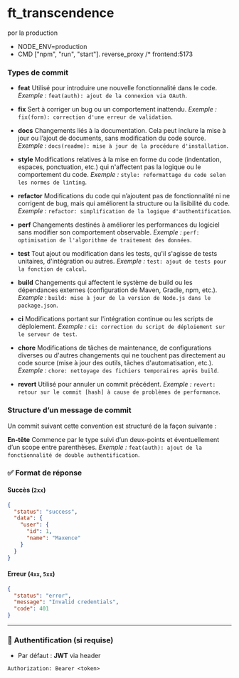 # ft_transcendence
por la production
-  NODE_ENV=production 
- CMD ["npm", "run", "start"].
reverse_proxy /* frontend:5173

### Types de commit

- **feat**
  Utilisé pour introduire une nouvelle fonctionnalité dans le code.
  *Exemple :* `feat(auth): ajout de la connexion via OAuth`.

- **fix**
  Sert à corriger un bug ou un comportement inattendu.
  *Exemple :* `fix(form): correction d'une erreur de validation`.

- **docs**
  Changements liés à la documentation. Cela peut inclure la mise à jour ou l’ajout de documents, sans modification du code source.
  *Exemple :* `docs(readme): mise à jour de la procédure d'installation`.

- **style**
  Modifications relatives à la mise en forme du code (indentation, espaces, ponctuation, etc.) qui n'affectent pas la logique ou le comportement du code.
  *Exemple :* `style: reformattage du code selon les normes de linting`.

- **refactor**
  Modifications du code qui n’ajoutent pas de fonctionnalité ni ne corrigent de bug, mais qui améliorent la structure ou la lisibilité du code.
  *Exemple :* `refactor: simplification de la logique d'authentification`.

- **perf**
  Changements destinés à améliorer les performances du logiciel sans modifier son comportement observable.
  *Exemple :* `perf: optimisation de l'algorithme de traitement des données`.

- **test**
  Tout ajout ou modification dans les tests, qu'il s'agisse de tests unitaires, d'intégration ou autres.
  *Exemple :* `test: ajout de tests pour la fonction de calcul`.

- **build**
  Changements qui affectent le système de build ou les dépendances externes (configuration de Maven, Gradle, npm, etc.).
  *Exemple :* `build: mise à jour de la version de Node.js dans le package.json`.

- **ci**
  Modifications portant sur l'intégration continue ou les scripts de déploiement.
  *Exemple :* `ci: correction du script de déploiement sur le serveur de test`.

- **chore**
  Modifications de tâches de maintenance, de configurations diverses ou d'autres changements qui ne touchent pas directement au code source (mise à jour des outils, tâches d'automatisation, etc.).
  *Exemple :* `chore: nettoyage des fichiers temporaires après build`.

- **revert**
  Utilisé pour annuler un commit précédent.
  *Exemple :* `revert: retour sur le commit [hash] à cause de problèmes de performance`.

### Structure d’un message de commit

Un commit suivant cette convention est structuré de la façon suivante :

**En-tête**
   Commence par le type suivi d’un deux-points et éventuellement d’un scope entre parenthèses.
   *Exemple :* `feat(auth): ajout de la fonctionnalité de double authentification`.
### ✅ **Format de réponse**

#### Succès (`2xx`)
```json
{
  "status": "success",
  "data": {
    "user": {
      "id": 1,
      "name": "Maxence"
    }
  }
}
```

#### Erreur (`4xx`, `5xx`)
```json
{
  "status": "error",
  "message": "Invalid credentials",
  "code": 401
}
```

---

### 🔐 **Authentification (si requise)**

- Par défaut : **JWT** via header
```
Authorization: Bearer <token>
```
